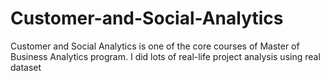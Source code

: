 # Customer-and-Social-Analytics
Customer and Social Analytics is one of the core courses of Master of Business Analytics program. I did lots of real-life project analysis using real dataset
